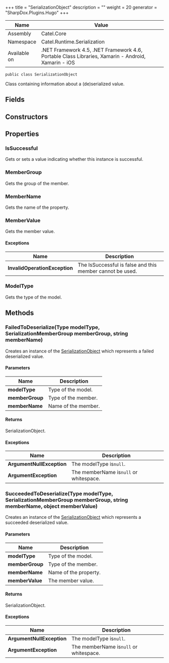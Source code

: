 

+++
title = "SerializationObject" 
description = ""
weight = 20
generator = "SharpDox.Plugins.Hugo"
+++

Name|Value
---|---
Assembly|Catel.Core
Namespace|Catel.Runtime.Serialization
Available on|.NET Framework 4.5, .NET Framework 4.6, Portable Class Libraries, Xamarin - Android, Xamarin - iOS

```
public class SerializationObject
```

Class containing information about a (de)serialized value.

## Fields

## Constructors

## Properties

### IsSuccessful

Gets or sets a value indicating whether this instance is successful.

### MemberGroup

Gets the group of the member.

### MemberName

Gets the name of the property.

### MemberValue

Gets the member value.

#### Exceptions

Name|Description
---|---
**InvalidOperationException**|The IsSuccessful is false and this member cannot be used.

### ModelType

Gets the type of the model.

## Methods

### FailedToDeserialize(Type modelType, SerializationMemberGroup memberGroup, string memberName)

Creates an instance of the [SerializationObject](#) which represents a failed deserialized value.

#### Parameters

Name|Description
---|---
**modelType**|Type of the model.
**memberGroup**|Type of the member.
**memberName**|Name of the member.

#### Returns

SerializationObject.

#### Exceptions

Name|Description
---|---
**ArgumentNullException**|The modelType is`null`.
**ArgumentException**|The memberName is`null` or whitespace.

### SucceededToDeserialize(Type modelType, SerializationMemberGroup memberGroup, string memberName, object memberValue)

Creates an instance of the [SerializationObject](#) which represents a succeeded deserialized value.

#### Parameters

Name|Description
---|---
**modelType**|Type of the model.
**memberGroup**|Type of the member.
**memberName**|Name of the property.
**memberValue**|The member value.

#### Returns

SerializationObject.

#### Exceptions

Name|Description
---|---
**ArgumentNullException**|The modelType is`null`.
**ArgumentException**|The memberName is`null` or whitespace.

